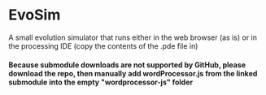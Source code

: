 # EvoSim
A small evolution simulator that runs either in the web browser (as is) or in the processing IDE (copy the contents of the .pde file in)

#### Because submodule downloads are not supported by GitHub, please download the repo, then manually add wordProcessor.js from the linked submodule into the empty "wordprocessor-js" folder
